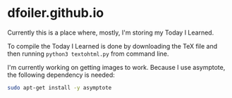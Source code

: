# dfoiler.github.io

Currently this is a place where, mostly, I'm storing my Today I Learned.

To compile the Today I Learned is done by downloading the TeX file and then running `python3 textohtml.py` from command line.

I'm currently working on getting images to work. Because I use asymptote, the following dependency is needed: 
```bash
sudo apt-get install -y asymptote
```
